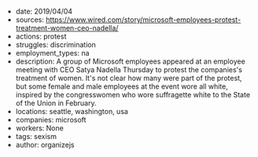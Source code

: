 - date: 2019/04/04
- sources: https://www.wired.com/story/microsoft-employees-protest-treatment-women-ceo-nadella/
- actions: protest
- struggles: discrimination
- employment_types: na
- description: A group of Microsoft employees appeared at an employee meeting with CEO Satya Nadella Thursday to protest the companies's treatment of women. It's not clear how many were part of the protest, but some female and male employees at the event wore all white, inspired by the congresswomen who wore suffragette white to the State of the Union in February.
- locations: seattle, washington, usa
- companies: microsoft
- workers: None
- tags: sexism
- author: organizejs
